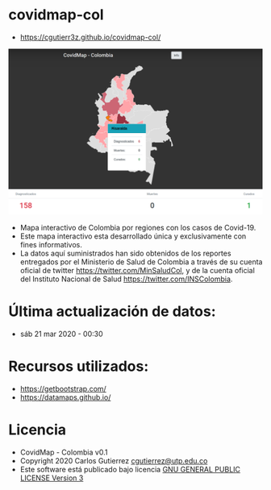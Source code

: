 # covidmap-col
- https://cgutierr3z.github.io/covidmap-col/

![Screenshot](screenshot.png)

- Mapa interactivo de Colombia por regiones con los casos de Covid-19.
- Este mapa interactivo esta desarrollado única y exclusivamente con fines informativos.
- La datos aquí suministrados han sido obtenidos de los reportes entregados por el Ministerio de Salud de Colombia a través de su cuenta oficial de twitter https://twitter.com/MinSaludCol, y de la cuenta oficial del Instituto Nacional de Salud https://twitter.com/INSColombia.

# Última actualización de datos:
- sáb 21 mar 2020 - 00:30

# Recursos utilizados:
- https://getbootstrap.com/
- https://datamaps.github.io/

# Licencia
- CovidMap - Colombia v0.1
- Copyright 2020 Carlos Gutierrez cgutierrez@utp.edu.co
- Este software está publicado bajo licencia [GNU GENERAL PUBLIC LICENSE Version 3](LICENSE)
